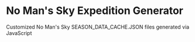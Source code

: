 # No Man's Sky Expedition Generator

Customized No Man's Sky SEASON_DATA_CACHE.JSON files generated via JavaScript